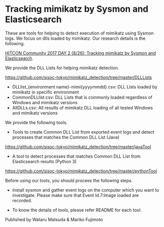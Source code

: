 # Tracking mimikatz by Sysmon and Elasticsearch

These are tools for helping to detect execution of mimikatz using Sysmon logs.
We focus on dlls loaded by mimikatz.
Our research details is the following.

<a href="https://hitcon.org/2017/CMT/agenda" target="blank">HITCON Community 2017 DAY 2 (8/26): Tracking mimikatz by Sysmon and Elasticsearch</a>.


We provide the DLL Lists for helping mimikatz detection.

https://github.com/sisoc-tokyo/mimikatz_detection/tree/master/DLLLists

- DLLlist_{environment name}-mimi{yyyymmdd}.csv: DLL Lists loaded by mimikatz in specific environment
- CommonDLLlist.csv: DLL Lists that is commonly loaded regardless of Windows and mimikatz versions
- AllDLLs.csv: All results of mimikatz DLL loading of all tested Windows and mimikatz versions

We provide the following tools.
- Tools to create Common DLL List from exported event logs and detect processes that matches the Common DLL List (Java)

https://github.com/sisoc-tokyo/mimikatz_detection/tree/master/javaTool

- A tool to detect processes that matches Common DLL List from Elasticsearch results (Python 3)

https://github.com/sisoc-tokyo/mimikatz_detection/tree/master/pythonTool

Before using our tools, you should procees the following steps.

- Install sysmon and gather event logs on the computer which you want to investigate.
  Please make sure that Event Id 7:Image loaded are recorded.

- To know the details of tools, please refer README for each tool.

Published by
Wataru Matsuda & Mariko Fujimoto

